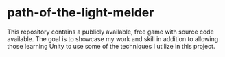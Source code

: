 # path-of-the-light-melder
This repository contains a publicly available, free game with source code available. The goal is to showcase my work and skill in addition to allowing those learning Unity to use some of the techniques I utilize in this project.
